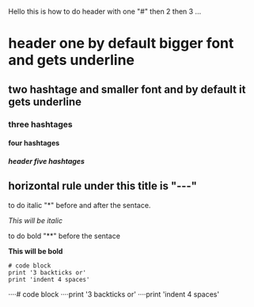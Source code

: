 Hello
this is how to do header with one "#" then 2 then 3 ...
# header one by default bigger font and gets underline

## two hashtage and smaller font and by default it gets underline

###  three hashtages 

####  four hashtages

##### header five hashtages

horizontal rule under this title is "---"
---

to do italic "*" before and after the sentace.

*This will be italic*

to do bold "**" before the sentace 

**This will be bold**

```
# code block
print '3 backticks or'
print 'indent 4 spaces'
```

····# code block
····print '3 backticks or'
····print 'indent 4 spaces'
